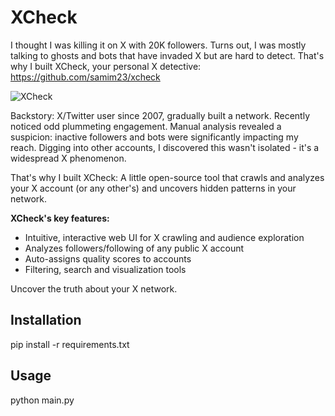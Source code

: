 # XCheck

I thought I was killing it on X with 20K followers. Turns out, I was mostly talking to ghosts and bots that have invaded X but are hard to detect. That's why I built XCheck, your personal X detective: https://github.com/samim23/xcheck

![XCheck](https://samim.io/static/upload/Screenshot-20240909090323-1340x758.png)

Backstory: X/Twitter user since 2007, gradually built a network. Recently noticed odd plummeting engagement. Manual analysis revealed a suspicion: inactive followers and bots were significantly impacting my reach. Digging into other accounts, I discovered this wasn't isolated - it's a widespread X phenomenon.

That's why I built XCheck: A little open-source tool that crawls and analyzes your X account (or any other's) and uncovers hidden patterns in your network.

**XCheck's key features:**

- Intuitive, interactive web UI for X crawling and audience exploration
- Analyzes followers/following of any public X account
- Auto-assigns quality scores to accounts
- Filtering, search and visualization tools

Uncover the truth about your X network.

## Installation

pip install -r requirements.txt

## Usage

python main.py
